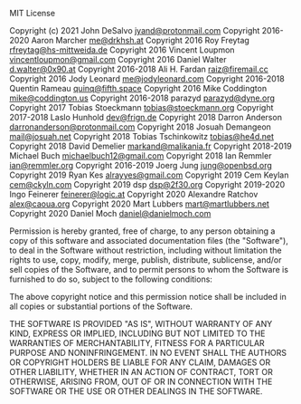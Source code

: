 MIT License

Copyright (c) 2021 John DeSalvo <jyand@protonmail.com>
Copyright 2016-2020 Aaron Marcher <me@drkhsh.at>
Copyright 2016 Roy Freytag <rfreytag@hs-mittweida.de>
Copyright 2016 Vincent Loupmon <vincentloupmon@gmail.com>
Copyright 2016 Daniel Walter <d.walter@0x90.at>
Copyright 2016-2018 Ali H. Fardan <raiz@firemail.cc>
Copyright 2016 Jody Leonard <me@jodyleonard.com>
Copyright 2016-2018 Quentin Rameau <quinq@fifth.space>
Copyright 2016 Mike Coddington <mike@coddington.us>
Copyright 2016-2018 parazyd <parazyd@dyne.org>
Copyright 2017 Tobias Stoeckmann <tobias@stoeckmann.org>
Copyright 2017-2018 Laslo Hunhold <dev@frign.de>
Copyright 2018 Darron Anderson <darronanderson@protonmail.com>
Copyright 2018 Josuah Demangeon <mail@josuah.net>
Copyright 2018 Tobias Tschinkowitz <tobias@he4d.net>
Copyright 2018 David Demelier <markand@malikania.fr>
Copyright 2018-2019 Michael Buch <michaelbuch12@gmail.com>
Copyright 2018 Ian Remmler <ian@remmler.org>
Copyright 2016-2019 Joerg Jung <jung@openbsd.org>
Copyright 2019 Ryan Kes <alrayyes@gmail.com>
Copyright 2019 Cem Keylan <cem@ckyln.com>
Copyright 2019 dsp <dsp@2f30.org>
Copyright 2019-2020 Ingo Feinerer <feinerer@logic.at>
Copyright 2020 Alexandre Ratchov <alex@caoua.org>
Copyright 2020 Mart Lubbers <mart@martlubbers.net>
Copyright 2020 Daniel Moch <daniel@danielmoch.com>

Permission is hereby granted, free of charge, to any person obtaining a copy
of this software and associated documentation files (the "Software"), to deal
in the Software without restriction, including without limitation the rights
to use, copy, modify, merge, publish, distribute, sublicense, and/or sell
copies of the Software, and to permit persons to whom the Software is
furnished to do so, subject to the following conditions:

The above copyright notice and this permission notice shall be included in all
copies or substantial portions of the Software.

THE SOFTWARE IS PROVIDED "AS IS", WITHOUT WARRANTY OF ANY KIND, EXPRESS OR
IMPLIED, INCLUDING BUT NOT LIMITED TO THE WARRANTIES OF MERCHANTABILITY,
FITNESS FOR A PARTICULAR PURPOSE AND NONINFRINGEMENT. IN NO EVENT SHALL THE
AUTHORS OR COPYRIGHT HOLDERS BE LIABLE FOR ANY CLAIM, DAMAGES OR OTHER
LIABILITY, WHETHER IN AN ACTION OF CONTRACT, TORT OR OTHERWISE, ARISING FROM,
OUT OF OR IN CONNECTION WITH THE SOFTWARE OR THE USE OR OTHER DEALINGS IN THE
SOFTWARE.
